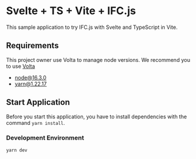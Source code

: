 # Svelte + TS + Vite + IFC.js

This sample application to try IFC.js with Svelte and TypeScript in Vite.

## Requirements
This project owner use Volta to manage node versions.
We recommend you to use [Volta](https://volta.sh/)

- node@16.3.0
- yarn@1.22.17

## Start Application
Before you start this application, you have to install dependencies with the command `yarn install`.

### Development Environment

```shell
yarn dev
```
